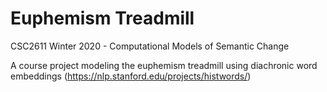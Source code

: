 # Euphemism Treadmill
CSC2611 Winter 2020 - Computational Models of Semantic Change

A course project modeling the euphemism treadmill using diachronic word embeddings (https://nlp.stanford.edu/projects/histwords/)
